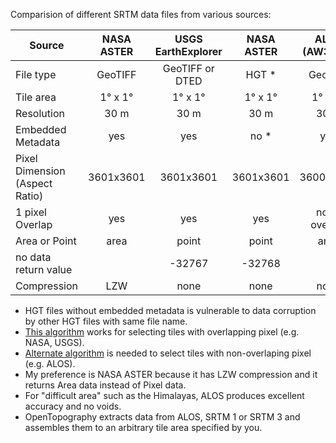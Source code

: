 Comparision of different SRTM data files from various sources:


| Source | NASA ASTER  | USGS EarthExplorer | NASA ASTER | ALOS (AW3D30) | OpenTopography | CGIAR-CSI |
| ----  |:-----:|:-----:|:------:|:-------:|:------:|:----:|
| File type  | GeoTIFF  |  GeoTIFF or DTED  | HGT * | GeoTIFF | GeoTIFF | GeoTIFF |
| Tile area | 1&deg; x 1&deg; |1&deg; x 1&deg; | 1&deg; x 1&deg; | 1&deg; x 1&deg; | see note | 5&deg; x 5&deg; |
| Resolution | 30 m | 30 m | 30 m | 30 m | 30 m or 90 m | 90 m |
| Embedded Metadata | yes | yes | no * | yes | yes | yes |
| Pixel Dimension (Aspect Ratio) | 3601x3601 | 3601x3601 | 3601x3601 | 3600x3600 | see note | 6000x6000 |
| 1 pixel Overlap | yes | yes | yes | non-overlap  |  see note|  |
| Area or Point | area | point | point | area | area | area |
| no data return value |  | -32767 | -32768 |   |  | -32768 |
| Compression | LZW | none | none | none | LZW | none |


* HGT files without embedded metadata is vulnerable to data corruption by other HGT files with same file name.
* [This algorithm](/library/tilename.py) works for selecting tiles with overlapping pixel (e.g. NASA, USGS).
* [Alternate algorithm](/library/tile_alos.py) is needed to select tiles with non-overlaping pixel (e.g. ALOS).
* My preference is NASA ASTER because it has LZW compression and it returns Area data instead of Pixel data.
* For "difficult area" such as the Himalayas, ALOS produces excellent accuracy and no voids.
* OpenTopography extracts data from ALOS, SRTM 1 or SRTM 3 and assembles them to an arbitrary tile area specified by you.

